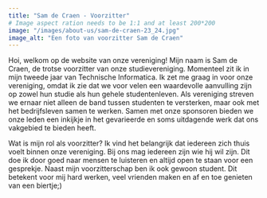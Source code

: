 ```yaml
---
title: "Sam de Craen - Voorzitter"
# Image aspect ration needs to be 1:1 and at least 200*200
image: "/images/about-us/sam-de-craen-23_24.jpg"
image_alt: "Een foto van voorzitter Sam de Craen"
---
```

Hoi, welkom op de website van onze vereniging! Mijn naam is Sam de Craen, de trotse voorzitter van onze studievereniging. Momenteel zit ik in mijn tweede jaar van Technische Informatica. Ik zet me graag in voor onze vereniging, omdat ik zie dat we voor velen een waardevolle aanvulling zijn op zowel hun studie als hun gehele studentenleven. Als vereniging streven we ernaar niet alleen de band tussen studenten te versterken, maar ook met het bedrijfsleven samen te werken. Samen met onze sponsoren bieden we onze leden een inkijkje in het gevarieerde en soms uitdagende werk dat ons vakgebied te bieden heeft.

Wat is mijn rol als voorzitter? Ik vind het belangrijk dat iedereen zich thuis voelt binnen onze vereniging. Bij ons mag iedereen zijn wie hij wil zijn. Dit doe ik door goed naar mensen te luisteren en altijd open te staan voor een gesprekje. Naast mijn voorzitterschap ben ik ook gewoon student. Dit betekent voor mij hard werken, veel vrienden maken en af en toe genieten van een biertje;)